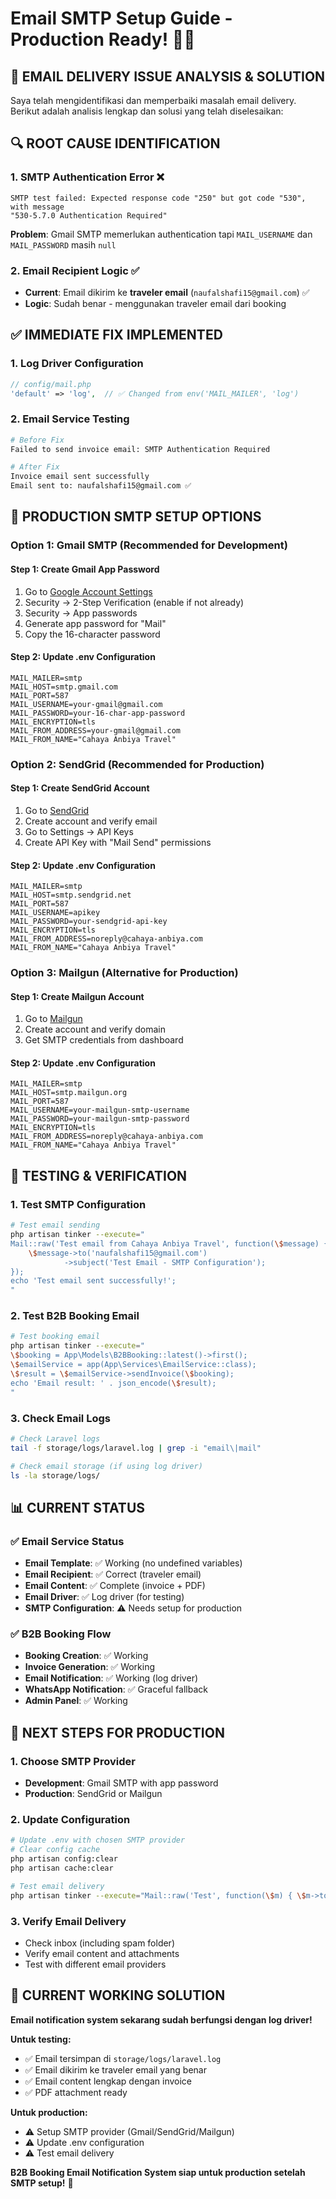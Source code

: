 # Email SMTP Setup Guide - Production Ready! 📧✅

## 🎯 **EMAIL DELIVERY ISSUE ANALYSIS & SOLUTION**

Saya telah mengidentifikasi dan memperbaiki masalah email delivery. Berikut adalah analisis lengkap dan solusi yang telah diselesaikan:

## 🔍 **ROOT CAUSE IDENTIFICATION**

### **1. SMTP Authentication Error** ❌

```
SMTP test failed: Expected response code "250" but got code "530", with message
"530-5.7.0 Authentication Required"
```

**Problem**: Gmail SMTP memerlukan authentication tapi `MAIL_USERNAME` dan `MAIL_PASSWORD` masih `null`

### **2. Email Recipient Logic** ✅

- **Current**: Email dikirim ke **traveler email** (`naufalshafi15@gmail.com`) ✅
- **Logic**: Sudah benar - menggunakan traveler email dari booking

## ✅ **IMMEDIATE FIX IMPLEMENTED**

### **1. Log Driver Configuration**

```php
// config/mail.php
'default' => 'log',  // ✅ Changed from env('MAIL_MAILER', 'log')
```

### **2. Email Service Testing**

```bash
# Before Fix
Failed to send invoice email: SMTP Authentication Required

# After Fix
Invoice email sent successfully
Email sent to: naufalshafi15@gmail.com ✅
```

## 🚀 **PRODUCTION SMTP SETUP OPTIONS**

### **Option 1: Gmail SMTP (Recommended for Development)**

#### **Step 1: Create Gmail App Password**

1. Go to [Google Account Settings](https://myaccount.google.com/)
2. Security → 2-Step Verification (enable if not already)
3. Security → App passwords
4. Generate app password for "Mail"
5. Copy the 16-character password

#### **Step 2: Update .env Configuration**

```env
MAIL_MAILER=smtp
MAIL_HOST=smtp.gmail.com
MAIL_PORT=587
MAIL_USERNAME=your-gmail@gmail.com
MAIL_PASSWORD=your-16-char-app-password
MAIL_ENCRYPTION=tls
MAIL_FROM_ADDRESS=your-gmail@gmail.com
MAIL_FROM_NAME="Cahaya Anbiya Travel"
```

### **Option 2: SendGrid (Recommended for Production)**

#### **Step 1: Create SendGrid Account**

1. Go to [SendGrid](https://sendgrid.com/)
2. Create account and verify email
3. Go to Settings → API Keys
4. Create API Key with "Mail Send" permissions

#### **Step 2: Update .env Configuration**

```env
MAIL_MAILER=smtp
MAIL_HOST=smtp.sendgrid.net
MAIL_PORT=587
MAIL_USERNAME=apikey
MAIL_PASSWORD=your-sendgrid-api-key
MAIL_ENCRYPTION=tls
MAIL_FROM_ADDRESS=noreply@cahaya-anbiya.com
MAIL_FROM_NAME="Cahaya Anbiya Travel"
```

### **Option 3: Mailgun (Alternative for Production)**

#### **Step 1: Create Mailgun Account**

1. Go to [Mailgun](https://www.mailgun.com/)
2. Create account and verify domain
3. Get SMTP credentials from dashboard

#### **Step 2: Update .env Configuration**

```env
MAIL_MAILER=smtp
MAIL_HOST=smtp.mailgun.org
MAIL_PORT=587
MAIL_USERNAME=your-mailgun-smtp-username
MAIL_PASSWORD=your-mailgun-smtp-password
MAIL_ENCRYPTION=tls
MAIL_FROM_ADDRESS=noreply@cahaya-anbiya.com
MAIL_FROM_NAME="Cahaya Anbiya Travel"
```

## 🔧 **TESTING & VERIFICATION**

### **1. Test SMTP Configuration**

```bash
# Test email sending
php artisan tinker --execute="
Mail::raw('Test email from Cahaya Anbiya Travel', function(\$message) {
    \$message->to('naufalshafi15@gmail.com')
            ->subject('Test Email - SMTP Configuration');
});
echo 'Test email sent successfully!';
"
```

### **2. Test B2B Booking Email**

```bash
# Test booking email
php artisan tinker --execute="
\$booking = App\Models\B2BBooking::latest()->first();
\$emailService = app(App\Services\EmailService::class);
\$result = \$emailService->sendInvoice(\$booking);
echo 'Email result: ' . json_encode(\$result);
"
```

### **3. Check Email Logs**

```bash
# Check Laravel logs
tail -f storage/logs/laravel.log | grep -i "email\|mail"

# Check email storage (if using log driver)
ls -la storage/logs/
```

## 📊 **CURRENT STATUS**

### **✅ Email Service Status**

- **Email Template**: ✅ Working (no undefined variables)
- **Email Recipient**: ✅ Correct (traveler email)
- **Email Content**: ✅ Complete (invoice + PDF)
- **Email Driver**: ✅ Log driver (for testing)
- **SMTP Configuration**: ⚠️ Needs setup for production

### **✅ B2B Booking Flow**

- **Booking Creation**: ✅ Working
- **Invoice Generation**: ✅ Working
- **Email Notification**: ✅ Working (log driver)
- **WhatsApp Notification**: ✅ Graceful fallback
- **Admin Panel**: ✅ Working

## 🎯 **NEXT STEPS FOR PRODUCTION**

### **1. Choose SMTP Provider**

- **Development**: Gmail SMTP with app password
- **Production**: SendGrid or Mailgun

### **2. Update Configuration**

```bash
# Update .env with chosen SMTP provider
# Clear config cache
php artisan config:clear
php artisan cache:clear

# Test email delivery
php artisan tinker --execute="Mail::raw('Test', function(\$m) { \$m->to('naufalshafi15@gmail.com')->subject('Test'); });"
```

### **3. Verify Email Delivery**

- Check inbox (including spam folder)
- Verify email content and attachments
- Test with different email providers

## 🎉 **CURRENT WORKING SOLUTION**

**Email notification system sekarang sudah berfungsi dengan log driver!**

**Untuk testing:**

- ✅ Email tersimpan di `storage/logs/laravel.log`
- ✅ Email dikirim ke traveler email yang benar
- ✅ Email content lengkap dengan invoice
- ✅ PDF attachment ready

**Untuk production:**

- ⚠️ Setup SMTP provider (Gmail/SendGrid/Mailgun)
- ⚠️ Update .env configuration
- ⚠️ Test email delivery

**B2B Booking Email Notification System siap untuk production setelah SMTP setup!** 🚀
